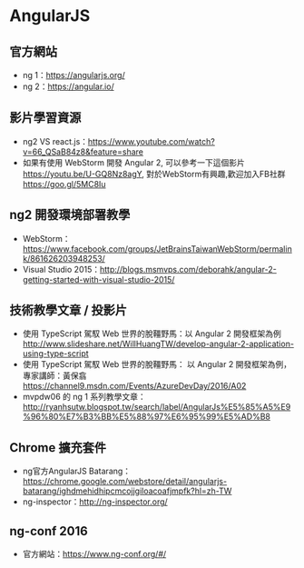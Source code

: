 # AngularJS
## 官方網站
* ng 1：https://angularjs.org/
* ng 2：https://angular.io/
## 影片學習資源
* ng2 VS react.js：https://www.youtube.com/watch?v=66_QSaB84z8&feature=share
* 如果有使用 WebStorm 開發 Angular 2, 可以參考一下這個影片 https://youtu.be/U-GQ8Nz8agY, 對於WebStorm有興趣,歡迎加入FB社群 https://goo.gl/5MC8Iu
## ng2 開發環境部署教學
* WebStorm：https://www.facebook.com/groups/JetBrainsTaiwanWebStorm/permalink/861626203948253/
* Visual Studio 2015：http://blogs.msmvps.com/deborahk/angular-2-getting-started-with-visual-studio-2015/
## 技術教學文章 /  投影片
* 使用 TypeScript 駕馭 Web 世界的脫韁野馬：以 Angular 2 開發框架為例
http://www.slideshare.net/WillHuangTW/develop-angular-2-application-using-type-script
* 使用 TypeScript 駕馭 Web 世界的脫韁野馬： 以 Angular 2 開發框架為例，專家講師：黃保翕
https://channel9.msdn.com/Events/AzureDevDay/2016/A02
* mvpdw06 的 ng 1 系列教學文章：http://ryanhsutw.blogspot.tw/search/label/AngularJs%E5%85%A5%E9%96%80%E7%B3%BB%E5%88%97%E6%95%99%E5%AD%B8
## Chrome 擴充套件
* ng官方AngularJS Batarang：https://chrome.google.com/webstore/detail/angularjs-batarang/ighdmehidhipcmcojjgiloacoafjmpfk?hl=zh-TW
* ng-inspector：http://ng-inspector.org/

## ng-conf 2016
* 官方網站：https://www.ng-conf.org/#/
